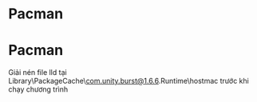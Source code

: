 # Pacman
# Pacman

Giải nén file lld tại Library\PackageCache\com.unity.burst@1.6.6\.Runtime\hostmac trước khi chạy chương trình
